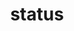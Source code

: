 ---
title: 'status'
field: 'is.item.status'
slug: 'global-status'
description: 'The stage the resource has reached'
comment: 'select from control list'
required: True
vocabulary: 'vocabulary.txt'
module: 'Status'
cluster: 'Global'
policy: 'Controlled value. Single select from control list.'
---